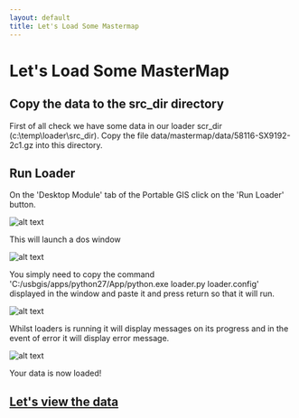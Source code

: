 ```yaml
---
layout: default
title: Let's Load Some Mastermap
---
```


# Let's Load Some MasterMap #

## Copy the data to the src_dir directory ##

First of all check we have some data in our loader scr_dir (c:\temp\loader\src_dir). Copy the file data/mastermap/data/58116-SX9192-2c1.gz into this directory.

## Run Loader ##

On the 'Desktop Module' tab of the Portable GIS click on the 'Run Loader' button.

![alt text](http://aileenh.github.io/images/image4.JPG "Run Loader")

This will launch a dos window 

![alt text](http://aileenh.github.io/images/image12.JPG "Run Loader")

You simply need to copy the command 'C:/usbgis/apps/python27/App/python.exe loader.py loader.config' displayed in the window and paste it and press return so that it will run.

![alt text](http://aileenh.github.io/images/image13.JPG "Run Loader")

Whilst loaders is running it will display messages on its progress and in the event of error it will display error message.

![alt text](http://aileenh.github.io/images/image14.JPG "Loader run")

Your data is now loaded!

## [Let's view the data](http://aileenh.github.io/viewing-mastermap.html) ##







